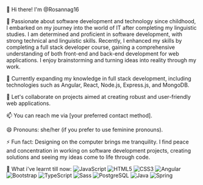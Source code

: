 👋 Hi there! I'm @Rosannag16

🚀 Passionate about software development and technology since childhood, I embarked on my journey into the world of IT after completing my linguistic studies. I am determined and proficient in software development, with strong technical and linguistic skills. Recently, I enhanced my skills by completing a full stack developer course, gaining a comprehensive understanding of both front-end and back-end development for web applications. I enjoy brainstorming and turning ideas into reality through my work.

🌱 Currently expanding my knowledge in full stack development, including technologies such as Angular, React, Node.js, Express.js, and MongoDB.

💬 Let's collaborate on projects aimed at creating robust and user-friendly web applications.

📫 You can reach me via [your preferred contact method].

😄 Pronouns: she/her (if you prefer to use feminine pronouns).

⚡ Fun fact: Designing on the computer brings me tranquility. I find peace and concentration in working on software development projects, creating solutions and seeing my ideas come to life through code.

📝 What i've learnt till now:
![JavaScript](https://img.shields.io/badge/-JavaScript-black?logo=javascript&style=social)
![HTML5](https://img.shields.io/badge/-HTML5-black?logo=html5&style=social)
![CSS3](https://img.shields.io/badge/-CSS3-black?logo=css3&style=social)
![Angular](https://img.shields.io/badge/-Angular-black?logo=angular&style=social)
![Bootstrap](https://img.shields.io/badge/-Bootstrap-black?logo=bootstrap&style=social)
![TypeScript](https://img.shields.io/badge/-TypeScript-black?logo=typescript&style=social)
![Sass](https://img.shields.io/badge/-Sass-black?logo=sass&style=social)
![PostgreSQL](https://img.shields.io/badge/-PostgreSQL-black?logo=postgresql&style=social)
![Java](https://img.shields.io/badge/-Java-black?logo=java&style=social)
![Spring](https://img.shields.io/badge/-Spring-black?logo=spring&style=social)
